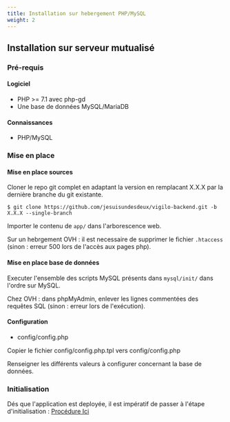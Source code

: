 ```yaml
---
title: Installation sur hebergement PHP/MySQL
weight: 2
---
```


## Installation sur serveur mutualisé

### Pré-requis

#### Logiciel

* PHP >= 7.1 avec php-gd
* Une base de données MySQL/MariaDB

#### Connaissances

* PHP/MySQL

### Mise en place

#### Mise en place sources

Cloner le repo git complet en adaptant la version en remplacant X.X.X par la dernière branche du git existante.

```
$ git clone https://github.com/jesuisundesdeux/vigilo-backend.git -b X.X.X --single-branch
```

Importer le contenu de ```app/``` dans l'arborescence web.

Sur un hebrgement OVH : il est necessaire de supprimer le fichier ```.htaccess``` (sinon : erreur 500 lors de l'accès aux pages php).

#### Mise en place base de données

Executer l'ensemble des scripts MySQL présents dans ```mysql/init/``` dans l'ordre sur MySQL.

Chez OVH : dans phpMyAdmin, enlever les lignes commentées des requêtes SQL (sinon : erreur lors de l'exécution).

#### Configuration

* config/config.php

Copier le fichier config/config.php.tpl vers config/config.php

Renseigner les différents valeurs à configurer concernant la base de données.

### Initialisation 

Dés que l'application est deployée, il est impératif de passer à l'étape d'initialisation : [Procédure Ici](/fr/documentation/installation/initialisation/)

